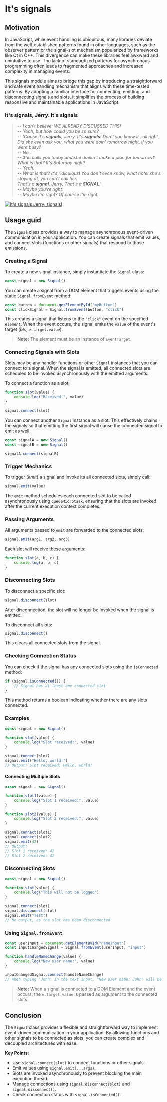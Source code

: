 # It's signals

## Motivation

In JavaScript, while event handling is ubiquitous, many libraries deviate from
the well-established patterns found in other languages, such as the observer
pattern or the signal-slot mechanism popularized by frameworks like Qt in C++.
This divergence can make these libraries feel awkward and unintuitive to use.
The lack of standardized patterns for asynchronous programming often leads to
fragmented approaches and increased complexity in managing events.

This signals module aims to bridge this gap by introducing a straightforward and
safe event handling mechanism that aligns with these time-tested patterns. By
adopting a familiar interface for connecting, emitting, and disconnecting signals
and slots, it simplifies the process of building responsive and maintainable
applications in JavaScript.


### It's signals, Jerry. It's signals

> _-- I can't believe: WE ALREADY DISCUSSED THIS!_  
> _-- Yeah, but how could you be so sure?_  
> _-- 'Cause it's **signals**, Jerry. It's **signals**! Don't you know it.. all
  right._  
  _Did she even ask you, what you were doin' tomorrow night, if you were busy?_  
> _-- No._  
> _-- She calls you today and she doesn't make a plan for tomorrow? What is that?
  It's Saturday night!_  
> _-- Yeah._  
> _-- What is that? It's ridiculous! You don't even know, what hotel she's
  staying at, you can't call her.  
  That's a **signal**, Jerry, That's a **SIGNAL**!_  
> _-- Maybe you're right._  
> _-- Maybe I'm right? Of course I'm right._

[![It's signals Jerry, signals!](https://img.youtube.com/vi/IXvuWfLF06A/0.jpg)](https://youtu.be/IXvuWfLF06A)


## Usage guid

The `Signal` class provides a way to manage asynchronous event-driven communication
in your application. You can create signals that emit values, and connect slots
(functions or other signals) that respond to those emissions.

### Creating a Signal

To create a new signal instance, simply instantiate the `Signal` class:

```javascript
const signal = new Signal()
```

You can create a signal from a DOM element that triggers events using the static
`Signal.fromEvent` method:

```javascript
const button = document.getElementById("myButton")
const clickSignal = Signal.fromEvent(button, "click")
```

This creates a signal that listens to the `"click"` event on the specified
`element`. When the event occurs, the signal emits the `value` of the event's
target (i.e., `e.target.value`).

> **Note:** The element must be an instance of `EventTarget`.


### Connecting Signals with Slots

Slots may be any handler functions or other `Signal` instances that you can
connect to a signal. When the signal is emitted, all connected slots are scheduled
to be invoked asynchronously with the emitted arguments.


To connect a function as a slot:

```javascript
function slot(value) {
    console.log("Received:", value)
}

signal.connect(slot)
```

You can connect another `Signal` instance as a slot. This effectively chains the
signals so that emitting the first signal will cause the connected signal to emit
as well.

```javascript
const signalA = new Signal()
const signalB = new Signal()

signalA.connect(signalB)
```

### Trigger Mechanics

To trigger (_emit_) a signal and invoke its all connected slots, simply call:

```javascript
signal.emit(value)
```

The `emit` method schedules each connected slot to be called asynchronously
using `queueMicrotask`, ensuring that the slots are invoked after the current
execution context completes.


### Passing Arguments

All arguments passed to `emit` are forwarded to the connected slots:

```javascript
signal.emit(arg1, arg2, arg3)
```

Each slot will receive these arguments:

```javascript
function slot(a, b, c) {
    console.log(a, b, c)
}
```

### Disconnecting Slots

To disconnect a specific slot:

```javascript
signal.disconnect(slot)
```

After disconnection, the slot will no longer be invoked when the signal is emitted.

To disconnect all slots:

```javascript
signal.disconnect()
```

This clears all connected slots from the signal.

### Checking Connection Status

You can check if the signal has any connected slots using the `isConnected` method:

```javascript
if (signal.isConnected()) {
    // Signal has at least one connected slot
}
```

This method returns a boolean indicating whether there are any slots connected.

### Examples

```javascript
const signal = new Signal()

function slot(value) {
    console.log("Slot received:", value)
}

signal.connect(slot)
signal.emit("Hello, world!")
// Output: Slot received: Hello, world!
```

#### Connecting Multiple Slots

```javascript
const signal = new Signal()

function slot1(value) {
    console.log("Slot 1 received:", value)
}

function slot2(value) {
    console.log("Slot 2 received:", value)
}

signal.connect(slot1)
signal.connect(slot2)
signal.emit(42)
// Output:
// Slot 1 received: 42
// Slot 2 received: 42
```

### Disconnecting Slots

```javascript
const signal = new Signal()

function slot(value) {
    console.log("This will not be logged")
}

signal.connect(slot)
signal.disconnect(slot)
signal.emit("Test")
// No output, as the slot has been disconnected
```

### Using `Signal.fromEvent`

```javascript
const userInput = document.getElementById("nameInput")
const inputChangedSignal = Signal.fromEvent(userInput, "input")

function handleNameChange(value) {
    console.log("New user name:", value)
}

inputChangedSignal.connect(handleNameChange)
// When typing 'John' in the text input, "New user name: John" will be logged
```

> **Note:** When a signal is connected to a DOM Element and the event occurs, the
> `e.target.value` is passed as argument to the connected slots.


## Conclusion

The `Signal` class provides a flexible and straightforward way to implement
event-driven communication in your application. By allowing functions and other
signals to be connected as slots, you can create complex and decoupled
architectures with ease.


**Key Points:**

- Use `signal.connect(slot)` to connect functions or other signals.
- Emit values using `signal.emit(...args)`.
- Slots are invoked asynchronously to prevent blocking the main execution thread.
- Manage connections using `signal.disconnect(slot)` and `signal.disconnect()`.
- Check connection status with `signal.isConnected()`.

